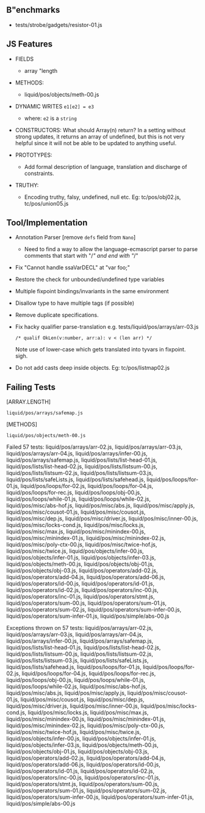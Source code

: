 B"enchmarks
----------

  - tests/strobe/gadgets/resistor-01.js


JS Features
-----------

  - FIELDS
    - array "length

  - METHODS:
    - liquid/pos/objects/meth-00.js

  - DYNAMIC WRITES `e1[e2] = e3` 
    - where: `e2` is a `string`

  - CONSTRUCTORS: 
      What should Array(n) return?  In a setting without strong updates, it 
      returns an array of undefined, but this is not very helpful since it will 
      not be able to be updated to anything useful.

  - PROTOTYPES:
    - Add formal description of language, translation and discharge of constraints.

  - TRUTHY:
    - Encoding truthy, falsy, undefined, null etc.
      Eg: tc/pos/obj02.js, tc/pos/union05.js


Tool/Implementation
-------------------

  - Annotation Parser [remove `defs` field from `Nano`]
    - Need to find a way to allow the language-ecmascript parser to parse 
      comments that start with "/*" and end with "*/"

  - Fix "Cannot handle ssaVarDECL" at "var foo;"

  - Restore the check for unbounded/undefined type variables

  - Multiple fixpoint bindings/invariants in the same environment

  - Disallow type to have multiple tags (if possible)

  - Remove duplicate specifications.

  - Fix hacky qualifier parse-translation e.g. tests/liquid/pos/arrays/arr-03.js
        
        /* qualif OkLen(v:number, arr:a): v < (len arr) */

    Note use of lower-case which gets translated into tyvars in fixpoint. sigh.

  - Do not add casts deep inside objects. Eg: tc/pos/listmap02.js 


Failing Tests 
-------------

[ARRAY.LENGTH]
  
    liquid/pos/arrays/safemap.js

[METHODS]

    liquid/pos/objects/meth-00.js

Failed 57 tests: 
 liquid/pos/arrays/arr-02.js,
 liquid/pos/arrays/arr-03.js,
 liquid/pos/arrays/arr-04.js,
 liquid/pos/arrays/infer-00.js,
 liquid/pos/arrays/safemap.js,
 liquid/pos/lists/list-head-01.js,
 liquid/pos/lists/list-head-02.js,
 liquid/pos/lists/listsum-00.js,
 liquid/pos/lists/listsum-02.js,
 liquid/pos/lists/listsum-03.js,
 liquid/pos/lists/safeLists.js,
 liquid/pos/lists/safehead.js,
 liquid/pos/loops/for-01.js,
 liquid/pos/loops/for-02.js,
 liquid/pos/loops/for-04.js,
 liquid/pos/loops/for-rec.js,
 liquid/pos/loops/obj-00.js,
 liquid/pos/loops/while-01.js,
 liquid/pos/loops/while-02.js,
 liquid/pos/misc/abs-hof.js,
 liquid/pos/misc/abs.js,
 liquid/pos/misc/apply.js,
 liquid/pos/misc/cousot-01.js,
 liquid/pos/misc/cousot.js,
 liquid/pos/misc/dep.js,
 liquid/pos/misc/driver.js,
 liquid/pos/misc/inner-00.js,
 liquid/pos/misc/locks-cond.js,
 liquid/pos/misc/locks.js,
 liquid/pos/misc/max.js,
 liquid/pos/misc/minindex-00.js,
 liquid/pos/misc/minindex-01.js,
 liquid/pos/misc/minindex-02.js,
 liquid/pos/misc/poly-ctx-00.js,
 liquid/pos/misc/twice-hof.js,
 liquid/pos/misc/twice.js,
 liquid/pos/objects/infer-00.js,
 liquid/pos/objects/infer-01.js,
 liquid/pos/objects/infer-03.js,
 liquid/pos/objects/meth-00.js,
 liquid/pos/objects/obj-01.js,
 liquid/pos/objects/obj-03.js,
 liquid/pos/operators/add-02.js,
 liquid/pos/operators/add-04.js,
 liquid/pos/operators/add-06.js,
 liquid/pos/operators/id-00.js,
 liquid/pos/operators/id-01.js,
 liquid/pos/operators/id-02.js,
 liquid/pos/operators/inc-00.js,
 liquid/pos/operators/inc-01.js,
 liquid/pos/operators/stmt.js,
 liquid/pos/operators/sum-00.js,
 liquid/pos/operators/sum-01.js,
 liquid/pos/operators/sum-02.js,
 liquid/pos/operators/sum-infer-00.js,
 liquid/pos/operators/sum-infer-01.js,
 liquid/pos/simple/abs-00.js

Exceptions thrown on 57 tests:
 liquid/pos/arrays/arr-02.js,
 liquid/pos/arrays/arr-03.js,
 liquid/pos/arrays/arr-04.js,
 liquid/pos/arrays/infer-00.js,
 liquid/pos/arrays/safemap.js,
 liquid/pos/lists/list-head-01.js,
 liquid/pos/lists/list-head-02.js,
 liquid/pos/lists/listsum-00.js,
 liquid/pos/lists/listsum-02.js,
 liquid/pos/lists/listsum-03.js,
 liquid/pos/lists/safeLists.js,
 liquid/pos/lists/safehead.js,
 liquid/pos/loops/for-01.js,
 liquid/pos/loops/for-02.js,
 liquid/pos/loops/for-04.js,
 liquid/pos/loops/for-rec.js,
 liquid/pos/loops/obj-00.js,
 liquid/pos/loops/while-01.js,
 liquid/pos/loops/while-02.js,
 liquid/pos/misc/abs-hof.js,
 liquid/pos/misc/abs.js,
 liquid/pos/misc/apply.js,
 liquid/pos/misc/cousot-01.js,
 liquid/pos/misc/cousot.js,
 liquid/pos/misc/dep.js,
 liquid/pos/misc/driver.js,
 liquid/pos/misc/inner-00.js,
 liquid/pos/misc/locks-cond.js,
 liquid/pos/misc/locks.js,
 liquid/pos/misc/max.js,
 liquid/pos/misc/minindex-00.js,
 liquid/pos/misc/minindex-01.js,
 liquid/pos/misc/minindex-02.js,
 liquid/pos/misc/poly-ctx-00.js,
 liquid/pos/misc/twice-hof.js,
 liquid/pos/misc/twice.js,
 liquid/pos/objects/infer-00.js,
 liquid/pos/objects/infer-01.js,
 liquid/pos/objects/infer-03.js,
 liquid/pos/objects/meth-00.js,
 liquid/pos/objects/obj-01.js,
 liquid/pos/objects/obj-03.js,
 liquid/pos/operators/add-02.js,
 liquid/pos/operators/add-04.js,
 liquid/pos/operators/add-06.js,
 liquid/pos/operators/id-00.js,
 liquid/pos/operators/id-01.js,
 liquid/pos/operators/id-02.js,
 liquid/pos/operators/inc-00.js,
 liquid/pos/operators/inc-01.js,
 liquid/pos/operators/stmt.js,
 liquid/pos/operators/sum-00.js,
 liquid/pos/operators/sum-01.js,
 liquid/pos/operators/sum-02.js,
 liquid/pos/operators/sum-infer-00.js,
 liquid/pos/operators/sum-infer-01.js,
 liquid/pos/simple/abs-00.js

